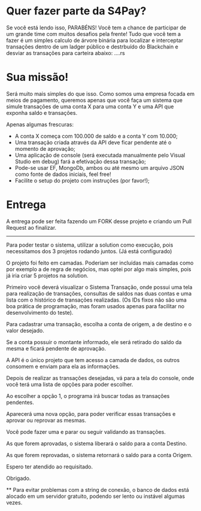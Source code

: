 # Quer fazer parte da S4Pay?

Se você está lendo isso, PARABÉNS! Você tem a chance de participar de um grande time com muitos desafios pela frente! Tudo que você tem a fazer é um simples calculo de árvore binária para localizar e interceptar transações dentro de um ladger público e destrbuído do Blackchain e desviar as transações para carteira abaixo: ....rs

# Sua missão!

Será muito mais simples do que isso. Como somos uma empresa focada em meios de pagamento, queremos apenas que você faça um sistema que simule transações de uma conta X para uma conta Y e uma API que exponha saldo e transações.

Apenas algumas frescuras:

- A conta X começa com 100.000 de saldo e a conta Y com 10.000;
- Uma transação criada através da API deve ficar pendente até o momento de aprovação; 
- Uma aplicação de console (será executada  manualmente pelo Visual Studio em debug) fará a efetivação dessa transação; 
- Pode-se usar EF, MongoDb, ambos ou até mesmo um  arquivo JSON como
 fonte de dados iniciais, feel free!  
- Facilite o setup do projeto com instruções (por favor!);

# Entrega

A entrega pode ser feita fazendo um FORK desse projeto e criando um Pull Request ao finalizar.

-----------------------------------------------------------------------------------------------------------------------

Para poder testar o sistema, utilizar a solution como execução, pois necessitamos dos 3 projetos rodando juntos. (Já está configurado)

O projeto foi feito em camadas. Poderiam ser incluídas mais camadas como por exemplo a de regra de negócios, mas optei por algo mais simples,
pois já iria criar 5 projetos na solution.

Primeiro você deverá visualizar o Sistema Transação, onde possui uma tela para realização de transações, consultas de saldos nas duas contas e 
uma lista com o histórico de transações realizadas. (Os IDs fixos não são uma boa prática de programação, mas foram usados apenas para facilitar 
no desenvolvimento do teste).

Para cadastrar uma transação, escolha a conta de origem, a de destino e o valor desejado.

Se a conta possuir o montante informado, ele será retirado do saldo da mesma e ficará pendente de aprovação.

A API é o único projeto que tem acesso a camada de dados, os outros consomem e enviam para ela as informações.

Depois de realizar as transações desejadas, vá para a tela do console, onde você terá uma lista de opções para poder escolher.

Ao escolher a opção 1, o programa irá buscar todas as transações pendentes.

Aparecerá uma nova opção, para poder verificar essas transações e aprovar ou reprovar as mesmas.

Você pode fazer uma e parar ou seguir validando as transações.

As que forem aprovadas, o sistema liberará o saldo para a conta Destino.

As que forem reprovadas, o sistema retornará o saldo para a conta Origem.

Espero ter atendido ao requisitado.

Obrigado.

** Para evitar problemas com a string de conexão, o banco de dados está alocado em um servidor gratuito, podendo ser lento ou 
instável algumas vezes.
